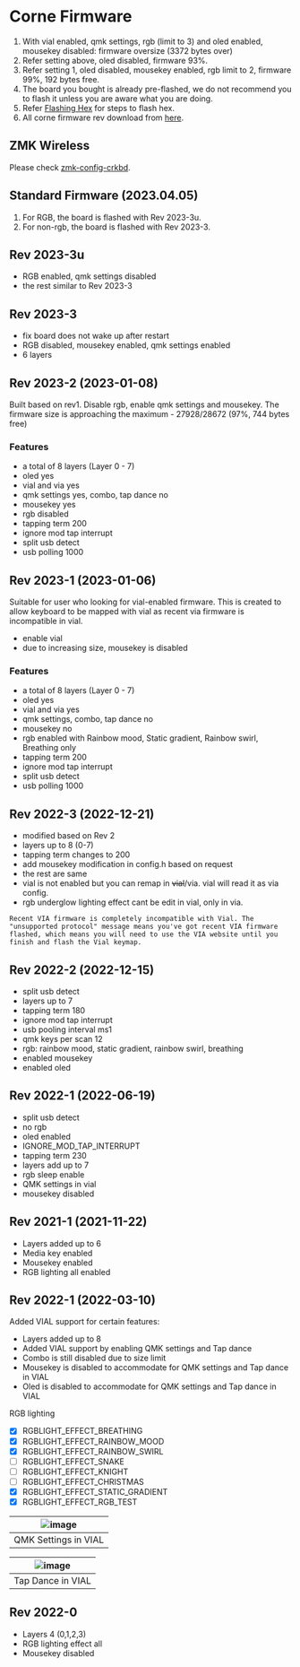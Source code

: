 # Corne Firmware

1. With vial enabled, qmk settings, rgb (limit to 3) and oled enabled, mousekey disabled: firmware oversize (3372 bytes over)
2. Refer setting above, oled disabled, firmware 93%. 
3. Refer setting 1, oled disabled, mousekey enabled, rgb limit to 2, firmware 99%, 192 bytes free.
4. The board you bought is already pre-flashed, we do not recommend you to flash it unless you are aware what you are doing. 
5. Refer [Flashing Hex](https://github.com/superxc3/xcmkb/blob/main/list%20of%20guide/flashing%20hex.md) for steps to flash hex. 
6. All corne firmware rev download from [here](https://share.multcloud.link/share/c831cb3e-590b-4b11-b883-bfa68798e0cf).

## ZMK Wireless 
Please check [zmk-config-crkbd](https://github.com/superxc3/zmk-config-crkbd).


## Standard Firmware (2023.04.05)
1. For RGB, the board is flashed with Rev 2023-3u.
2. For non-rgb, the board is flashed with Rev 2023-3.

## Rev 2023-3u
- RGB enabled, qmk settings disabled
- the rest similar to Rev 2023-3

## Rev 2023-3
- fix board does not wake up after restart
- RGB disabled, mousekey enabled, qmk settings enabled
- 6 layers


## Rev 2023-2 (2023-01-08)
Built based on rev1. Disable rgb, enable qmk settings and mousekey. The firmware size is approaching the maximum - 27928/28672 (97%, 744 bytes free)
### Features
- a total of 8 layers (Layer 0 - 7)
- oled yes
- vial and via yes
- qmk settings yes, combo, tap dance no
- mousekey yes
- rgb disabled
- tapping term 200
- ignore mod tap interrupt
- split usb detect 
- usb polling 1000

## Rev 2023-1 (2023-01-06)
Suitable for user who looking for vial-enabled firmware. This is created to allow keyboard to be mapped with vial as recent via firmware is incompatible in vial. 
- enable vial 
- due to increasing size, mousekey is disabled

### Features
- a total of 8 layers (Layer 0 - 7)
- oled yes
- vial and via yes
- qmk settings, combo, tap dance no
- mousekey no
- rgb enabled with Rainbow mood, Static gradient, Rainbow swirl, Breathing only
- tapping term 200
- ignore mod tap interrupt
- split usb detect 
- usb polling 1000


## Rev 2022-3 (2022-12-21)
- modified based on Rev 2
- layers up to 8 (0-7)
- tapping term changes to 200
- add mousekey modification in config.h based on request
- the rest are same
- vial is not enabled but you can remap in ~~vial~~/via. vial will read it as via config.
- rgb underglow lighting effect cant be edit in vial, only in via. 

`Recent VIA firmware is completely incompatible with Vial. The "unsupported protocol" message means you've got recent VIA firmware flashed, which means you will need to use the VIA website until you finish and flash the Vial keymap.`

## Rev 2022-2 (2022-12-15)
- split usb detect
- layers up to 7
- tapping term 180
- ignore mod tap interrupt
- usb pooling interval ms1
- qmk keys per scan 12
- rgb: rainbow mood, static gradient, rainbow swirl, breathing
- enabled mousekey
- enabled oled


## Rev 2022-1 (2022-06-19)
- split usb detect
- no rgb
- oled enabled
- IGNORE_MOD_TAP_INTERRUPT
- tapping term 230
- layers add up to 7
- rgb sleep enable
- QMK settings in vial
- mousekey disabled

## Rev 2021-1 (2021-11-22)
- Layers added up to 6
- Media key enabled
- Mousekey enabled
- RGB lighting all enabled


## Rev 2022-1 (2022-03-10)
Added VIAL support for certain features:
- Layers added up to 8
- Added VIAL support by enabling QMK settings and Tap dance
- Combo is still disabled due to size limit
- Mousekey is disabled to accommodate for QMK settings and Tap dance in VIAL
- Oled is disabled to accommodate for QMK settings and Tap dance in VIAL

RGB lighting
- [x] RGBLIGHT_EFFECT_BREATHING
- [x] RGBLIGHT_EFFECT_RAINBOW_MOOD
- [x] RGBLIGHT_EFFECT_RAINBOW_SWIRL
- [ ] RGBLIGHT_EFFECT_SNAKE
- [ ] RGBLIGHT_EFFECT_KNIGHT
- [ ] RGBLIGHT_EFFECT_CHRISTMAS
- [x] RGBLIGHT_EFFECT_STATIC_GRADIENT
- [x] RGBLIGHT_EFFECT_RGB_TEST

|![image](https://user-images.githubusercontent.com/79617315/157654494-7f1aa6e9-c5b2-4e1c-9076-ff4fa77e263e.png)|
|:--:|
| QMK Settings in VIAL |

| ![image](https://user-images.githubusercontent.com/79617315/157654570-f283d9f6-7724-46c9-acfd-0cfaa9279a21.png)|
|:--:|
| Tap Dance in VIAL |

## Rev 2022-0 
- Layers 4 (0,1,2,3)
- RGB lighting effect all
- Mousekey disabled





